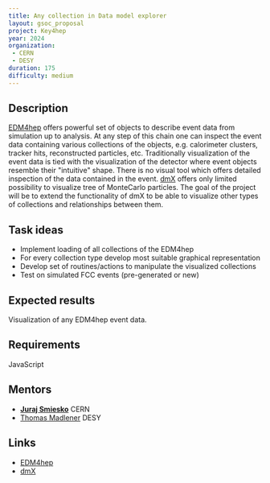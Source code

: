 ```yaml
---
title: Any collection in Data model explorer
layout: gsoc_proposal
project: Key4hep
year: 2024
organization:
 - CERN
 - DESY
duration: 175
difficulty: medium
---
```


## Description

[EDM4hep](https://cern.ch/edm4hep) offers powerful set of objects to describe
event data from simulation up to analysis. At any step of this chain one can
inspect the event data containing various collections of the objects, e.g.
calorimeter clusters, tracker hits, reconstructed particles, etc. Traditionally
visualization of the event data is tied with the visualization of the detector
where event objects resemble their "intuitive" shape. There is no visual tool
which offers detailed inspection of the data contained in the event.
[dmX](https://github.com/key4hep/dmx) offers only limited possibility to
visualize tree of MonteCarlo particles. The goal of the project will be
to extend the functionality of dmX to be able to visualize other types of
collections and relationships between them.

## Task ideas

* Implement loading of all collections of the EDM4hep
* For every collection type develop most suitable graphical representation
* Develop set of routines/actions to manipulate the visualized collections
* Test on simulated FCC events (pre-generated or new)

## Expected results
Visualization of any EDM4hep event data.

## Requirements
JavaScript

## Mentors
 * **[Juraj Smiesko](mailto:juraj.smiesko@cern.ch)** CERN
 * [Thomas Madlener](mailto:thomas.madlener@cern.ch) DESY

## Links
 * [EDM4hep](https://cern.ch/edm4hep)
 * [dmX](https://github.com/key4hep/dmx)
